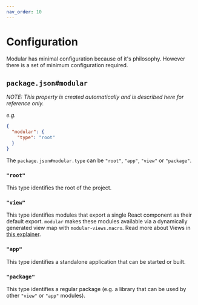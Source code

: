 ```yaml
---
nav_order: 10
---
```


# Configuration

Modular has minimal configuration because of it's philosophy. However there is a
set of minimum configuration required.

## `package.json#modular`

_NOTE: This property is created automatically and is described here for
reference only._

_e.g._

```json
{
  "modular": {
    "type": "root"
  }
}
```

The `package.json#modular.type` can be `"root"`, `"app"`, `"view"` or
`"package"`.

### `"root"`

This type identifies the root of the project.

### `"view"`

This type identifies modules that export a single React component as their
default export. `modular` makes these modules available via a dynamically
generated view map with `modular-views.macro`. Read more about Views in
[this explainer](/docs/concepts/views.md).

### `"app"`

This type identifies a standalone application that can be started or built.

### `"package"`

This type identifies a regular package (e.g. a library that can be used by other
`"view"` or `"app"` modules).

